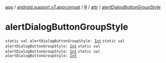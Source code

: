 [app](../../../index.md) / [android.support.v7.appcompat](../../index.md) / [R](../index.md) / [attr](index.md) / [alertDialogButtonGroupStyle](.)

# alertDialogButtonGroupStyle

`static val alertDialogButtonGroupStyle: `[`Int`](https://kotlinlang.org/api/latest/jvm/stdlib/kotlin/-int/index.html)
`static val alertDialogButtonGroupStyle: `[`Int`](https://kotlinlang.org/api/latest/jvm/stdlib/kotlin/-int/index.html)
`static val alertDialogButtonGroupStyle: `[`Int`](https://kotlinlang.org/api/latest/jvm/stdlib/kotlin/-int/index.html)
`static val alertDialogButtonGroupStyle: `[`Int`](https://kotlinlang.org/api/latest/jvm/stdlib/kotlin/-int/index.html)